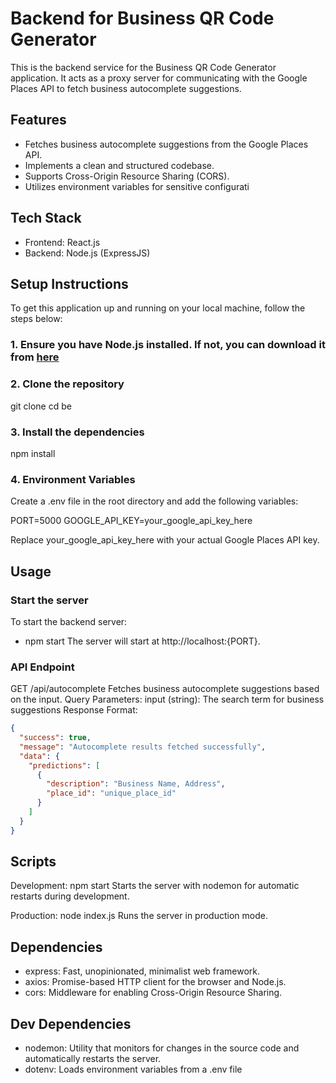 # Backend for Business QR Code Generator

This is the backend service for the Business QR Code Generator application. It acts as a proxy server for communicating with the Google Places API to fetch business autocomplete suggestions.

## Features

- Fetches business autocomplete suggestions from the Google Places API.
- Implements a clean and structured codebase.
- Supports Cross-Origin Resource Sharing (CORS).
- Utilizes environment variables for sensitive configurati

## Tech Stack

- Frontend: React.js
- Backend: Node.js (ExpressJS) 

## Setup Instructions

To get this application up and running on your local machine, follow the steps below:

### 1. Ensure you have Node.js installed. If not, you can download it from [here](https://nodejs.org/)

### 2. Clone the repository

git clone <repository-url>
cd be

### 3. Install the dependencies

npm install

### 4. Environment Variables

Create a .env file in the root directory and add the following variables:

PORT=5000
GOOGLE_API_KEY=your_google_api_key_here

Replace your_google_api_key_here with your actual Google Places API key.

## Usage

### Start the server

To start the backend server: 
- npm start
The server will start at http://localhost:{PORT}.

### API Endpoint

GET /api/autocomplete
Fetches business autocomplete suggestions based on the input.
Query Parameters: input (string): The search term for business suggestions
Response Format:

```json
{
  "success": true,
  "message": "Autocomplete results fetched successfully",
  "data": {
    "predictions": [
      {
        "description": "Business Name, Address",
        "place_id": "unique_place_id"
      }
    ]
  }
}
```

## Scripts

Development: npm start
Starts the server with nodemon for automatic restarts during development.

Production: node index.js
Runs the server in production mode.

## Dependencies

- express: Fast, unopinionated, minimalist web framework.
- axios: Promise-based HTTP client for the browser and Node.js.
- cors: Middleware for enabling Cross-Origin Resource Sharing.

## Dev Dependencies

- nodemon: Utility that monitors for changes in the source code and automatically restarts the server.
- dotenv: Loads environment variables from a .env file